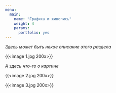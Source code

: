 ```yaml
---
menu:
  main:
    name: "Графика и живопись"
    weight: 4
    params:
      portfolio: yes
---
```

*Здесь может быть некое описание этого раздела*

{{<image 1.jpg 200x>}}

_А здесь что-то о картине_

{{<image 2.jpg 200x>}}

{{<image 3.jpg 200x>}}
